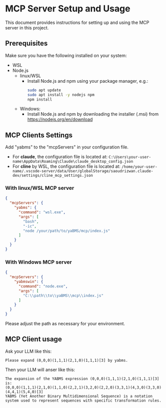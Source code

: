# MCP Server Setup and Usage

This document provides instructions for setting up and using the MCP server in this project.

## Prerequisites

Make sure you have the following installed on your system:

- WSL
- Node.js
  - linux/WSL
    - Install Node.js and npm using your package manager, e.g.:
      ```bash
      sudo apt update
      sudo apt install -y nodejs npm
      npm install
      ```
  - Windows:
    - Install Node.js and npm by downloading the installer (.msi) from https://nodejs.org/en/download

## MCP Clients Settings

Add "yabms" to the "mcpServers" in your configuration file.
- For **claude**, the configuration file is located at:
  `C:\Users\your-user-name\AppData\Roaming\Claude\claude_desktop_config.json`
- For **cline** by WSL, the configuration file is located at:
  `/home/your-user-name/.vscode-server/data/User/globalStorage/saoudrizwan.claude-dev/settings/cline_mcp_settings.json`

### With linux/WSL MCP server
```json
{
  "mcpServers": {
    "yabms": {
      "command": "wsl.exe",
      "args": [
        "bash",
        "-ic",
        "node /your/path/to/yaBMS/mcp/index.js"
      ]
    }
  }
}
```

### With Windows MCP server
```json
{
  "mcpServers": {
    "yabmswin": {
      "command": "node.exe",
      "args": [
        "C:\\path\\to\\yaBMS\\mcp\\index.js"
      ]
    }
  }
}
```

Please adjust the path as necessary for your environment.

## MCP Client usage
Ask your LLM like this:
```
Please expand (0,0,0)(1,1,1)(2,1,0)(1,1,1)[3] by yabms.
```
Then your LLM will anser like this:
```
The expansion of the YABMS expression (0,0,0)(1,1,1)(2,1,0)(1,1,1)[3] is:
(0,0,0)(1,1,1)(2,1,0)(1,1,0)(2,2,1)(3,2,0)(2,2,0)(3,3,1)(4,3,0)(3,3,0)(4,4,1)(5,4,0)[3]
YABMS (Yet Another Binary Multidimensional Sequence) is a notation system used to represent sequences with specific transformation rules.
```